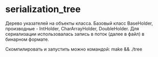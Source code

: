 # serialization_tree

Дерево указателей на объекты класса. Базовый класс BaseHolder, производные - IntHolder, CharArrayHolder, DoubleHolder. Для сериализации использовалась запись в поток (далее в файл) в бинарном формате.

Скомпилировать и запустить можно командой:
    make && ./tree
